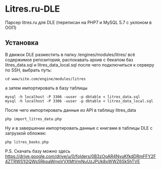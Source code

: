 # Litres.ru-DLE
Парсер litres.ru для DLE (переписан на PHP7 и MySQL 5.7 с уклоном в ООП)

## Установка
В движок DLE разместить в папку /engines/modules/litres/ всё содержимое репозитория, распокавать архив с бекапом баз litres_data.sql и litres_data_local.sql после чего подключиться к серверу по SSH, выбрать путь:

```
cd www/site.com/engine/modules/litres
```

а затем импортировать в базу таблицы

```
mysql -h localhost -P 3306 -uuser -p dbtable < litres_data.sql
mysql -h localhost -P 3306 -uuser -p dbtable < litres_data_local.sql
```

После чего импортировать данные из API в таблицу litres_data

```
php import_litres_data.php
```

Ну и в завершении импортировать данные с книгами в таблицы DLE с загрузкой обложек:

```
php litres_books.php
```
P.S. Скачать базу можно здесь https://drive.google.com/drive/u/0/folders/0B3zOoAR4NvuKfkdDRmFFY2F4ZTRWS1l2QWs5RkpaWmpVVXMtVmNuUzJPUk8xWWZ6Sk5hTVE
